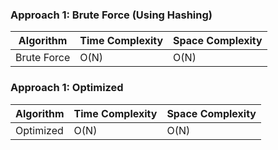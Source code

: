 ### Approach 1: Brute Force (Using Hashing)

| Algorithm                        | Time Complexity      | Space Complexity  |
|--------------------------------- | -------------------- | ----------------- |
| Brute Force                      | O(N)                 | O(N)              |

### Approach 1: Optimized

| Algorithm                        | Time Complexity      | Space Complexity  |
|--------------------------------- | -------------------- | ----------------- |
| Optimized                        | O(N)                 | O(N)              |

